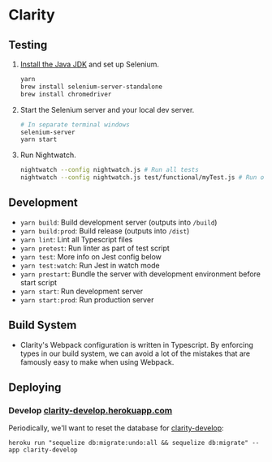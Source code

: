 # Clarity #

## Testing ##

1. [Install the Java JDK](http://www.oracle.com/technetwork/java/javase/downloads/index.html) and set up Selenium.

    ```sh
    yarn
    brew install selenium-server-standalone
    brew install chromedriver
    ```

2. Start the Selenium server and your local dev server.

    ```sh
    # In separate terminal windows
    selenium-server
    yarn start
    ```

3. Run Nightwatch.

    ```sh
    nightwatch --config nightwatch.js # Run all tests
    nightwatch --config nightwatch.js test/functional/myTest.js # Run one test
    ```

## Development ##

- `yarn build`:      Build development server (outputs into `/build`)
- `yarn build:prod`: Build release  (outputs into `/dist`)
- `yarn lint`:       Lint all Typescript files
- `yarn pretest`:    Run linter as part of test script
- `yarn test`:       More info on Jest config below
- `yarn test:watch`: Run Jest in watch mode
- `yarn prestart`:   Bundle the server with development environment before start script
- `yarn start`:      Run development server
- `yarn start:prod`: Run production server


## Build System ##

- Clarity's Webpack configuration is written in Typescript. By enforcing types in our build system, we can avoid a lot of the mistakes that are famously easy to make when using Webpack.

## Deploying ##

### Develop [clarity-develop.herokuapp.com](http://clarity-develop.herokuapp.com/posts) ###

Periodically, we'll want to reset the database for [clarity-develop](http://clarity-develop.herokuapp.com/posts):

```
heroku run "sequelize db:migrate:undo:all && sequelize db:migrate" --app clarity-develop
```
